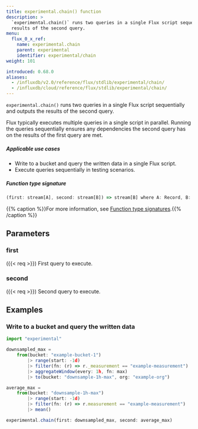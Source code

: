 ```yaml
---
title: experimental.chain() function
description: >
  `experimental.chain()` runs two queries in a single Flux script sequentially and outputs the
  results of the second query.
menu:
  flux_0_x_ref:
    name: experimental.chain
    parent: experimental
    identifier: experimental/chain
weight: 101

introduced: 0.68.0
aliases:
  - /influxdb/v2.0/reference/flux/stdlib/experimental/chain/
  - /influxdb/cloud/reference/flux/stdlib/experimental/chain/
---
```


<!------------------------------------------------------------------------------

IMPORTANT: This page was generated from comments in the Flux source code. Any
edits made directly to this page will be overwritten the next time the
documentation is generated. 

To make updates to this documentation, update the function comments above the
function definition in the Flux source code:

https://github.com/influxdata/flux/blob/master/stdlib/experimental/experimental.flux#L441-L441

Contributing to Flux: https://github.com/influxdata/flux#contributing
Fluxdoc syntax: https://github.com/influxdata/flux/blob/master/docs/fluxdoc.md

------------------------------------------------------------------------------->

`experimental.chain()` runs two queries in a single Flux script sequentially and outputs the
results of the second query.

Flux typically executes multiple queries in a single script in parallel.
Running the queries sequentially ensures any dependencies the second query
has on the results of the first query are met.

##### Applicable use cases
- Write to a bucket and query the written data in a single Flux script.
- Execute queries sequentially in testing scenarios.

##### Function type signature

```js
(first: stream[A], second: stream[B]) => stream[B] where A: Record, B: Record
```

{{% caption %}}For more information, see [Function type signatures](/flux/v0.x/function-type-signatures/).{{% /caption %}}

## Parameters

### first
({{< req >}})
First query to execute.



### second
({{< req >}})
Second query to execute.




## Examples

### Write to a bucket and query the written data

```js
import "experimental"

downsampled_max =
    from(bucket: "example-bucket-1")
        |> range(start: -1d)
        |> filter(fn: (r) => r._measurement == "example-measurement")
        |> aggregateWindow(every: 1h, fn: max)
        |> to(bucket: "downsample-1h-max", org: "example-org")

average_max =
    from(bucket: "downsample-1h-max")
        |> range(start: -1d)
        |> filter(fn: (r) => r.measurement == "example-measurement")
        |> mean()

experimental.chain(first: downsampled_max, second: average_max)

```

